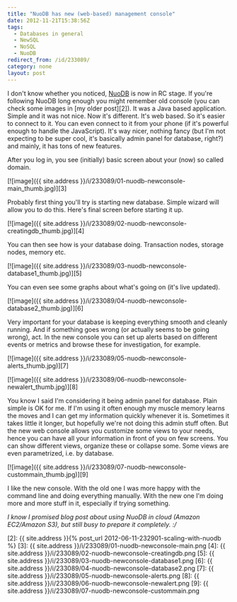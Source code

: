 ```yaml
---
title: "NuoDB has new (web-based) management console"
date: 2012-11-21T15:38:56Z
tags:
  - Databases in general
  - NewSQL
  - NoSQL
  - NuoDB
redirect_from: /id/233089/
category: none
layout: post
---
```

I don't know whether you noticed, [NuoDB][1] is now in RC stage. If you're following NuoDB long enough you might remember old console (you can check some images in [my older post][2]). It was a Java based application. Simple and it was not nice. Now it's different. It's web based. So it's easier to connect to it. You can even connect to it from your phone (if it's powerful enough to handle the JavaScript). It's way nicer, nothing fancy (but I'm not expecting to be super cool, it's basically admin panel for database, right?) and mainly, it has tons of new features.

After you log in, you see (initially) basic screen about your (now) so called domain.

[![image]({{ site.address }}/i/233089/01-nuodb-newconsole-main_thumb.jpg)][3]

Probably first thing you'll try is starting new database. Simple wizard will allow you to do this. Here's final screen before starting it up.

[![image]({{ site.address }}/i/233089/02-nuodb-newconsole-creatingdb_thumb.jpg)][4]

You can then see how is your database doing. Transaction nodes, storage nodes, memory etc.

[![image]({{ site.address }}/i/233089/03-nuodb-newconsole-database1_thumb.jpg)][5]

You can even see some graphs about what's going on (it's live updated).

[![image]({{ site.address }}/i/233089/04-nuodb-newconsole-database2_thumb.jpg)][6]

Very important for your database is keeping everything smooth and cleanly running. And if something goes wrong (or actually seems to be going wrong), act. In the new console you can set up alerts based on different events or metrics and browse these for investigation, for example.

[![image]({{ site.address }}/i/233089/05-nuodb-newconsole-alerts_thumb.jpg)][7]

[![image]({{ site.address }}/i/233089/06-nuodb-newconsole-newalert_thumb.jpg)][8]

You know I said I'm considering it being admin panel for database. Plain simple is OK for me. If I'm using it often enough my muscle memory learns the moves and I can get my information quickly whenever it is. Sometimes it takes little it longer, but hopefully we're not doing this admin stuff often. But the new web console allows you customize some views to your needs, hence you can have all your information in front of you on few screens. You can show different views, organize these or collapse some. Some views are even parametrized, i.e. by database.

[![image]({{ site.address }}/i/233089/07-nuodb-newconsole-custommain_thumb.jpg)][9]

I like the new console. With the old one I was more happy with the command line and doing everything manually. With the new one I'm doing more and more stuff in it, especially if trying something.

_I know I promised blog post about using NuoDB in cloud (Amazon EC2/Amazon S3), but still busy to prepare it completely. :/_

[1]: http://www.nuodb.com
[2]: {{ site.address }}{% post_url 2012-06-11-232901-scaling-with-nuodb %}
[3]: {{ site.address }}/i/233089/01-nuodb-newconsole-main.png
[4]: {{ site.address }}/i/233089/02-nuodb-newconsole-creatingdb.png
[5]: {{ site.address }}/i/233089/03-nuodb-newconsole-database1.png
[6]: {{ site.address }}/i/233089/04-nuodb-newconsole-database2.png
[7]: {{ site.address }}/i/233089/05-nuodb-newconsole-alerts.png
[8]: {{ site.address }}/i/233089/06-nuodb-newconsole-newalert.png
[9]: {{ site.address }}/i/233089/07-nuodb-newconsole-custommain.png
